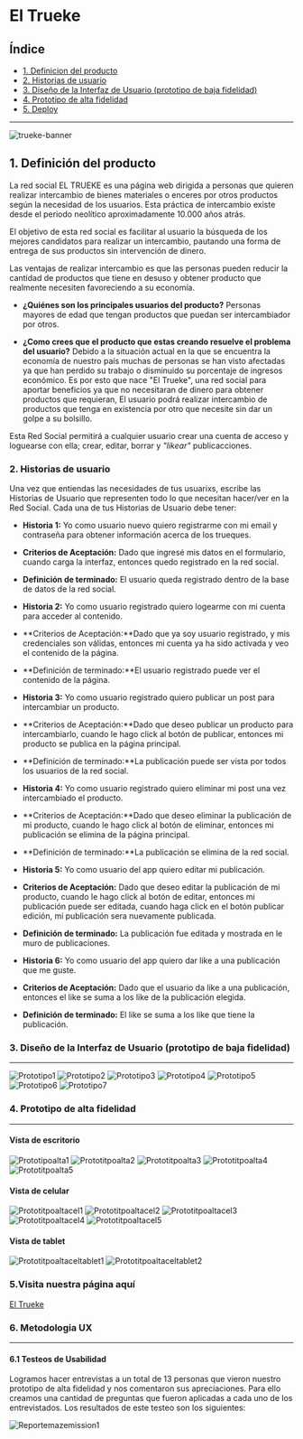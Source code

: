 # El Trueke

## Índice


* [1. Definicion del producto](#1-Definicion-del-producto)
* [2. Historias de usuario](#2-historias-de-usuario)
* [3. Diseño de la Interfaz de Usuario (prototipo de baja fidelidad)](#5-Diseño-de-la-interfaz-de-usuario)
* [4. Prototipo de alta fidelidad](#4-Prototipo-de-alta-fidelidad)
* [5. Deploy](#5-Visita-nuestra-página-aquí)

***
![trueke-banner](/src/img/logo3.png)



## 1. Definición del producto

La red social EL TRUEKE es una página web dirigida a personas que quieren realizar intercambio de bienes materiales o enceres por otros productos según la necesidad de los usuarios. Esta práctica de intercambio existe desde el periodo neolítico aproximadamente  10.000 años atrás. 

El objetivo de esta red social es facilitar al usuario la búsqueda de los mejores candidatos para realizar un intercambio, pautando una forma de entrega de sus productos sin intervención de dinero.

Las ventajas de realizar intercambio es que las personas pueden reducir la cantidad de productos que tiene en desuso y obtener producto que realmente necesiten favoreciendo a su economía.

* **¿Quiénes son los principales usuarios del producto?**
Personas mayores de edad que tengan productos que puedan ser intercambiador por otros.

* **¿Como crees que el producto que estas creando resuelve el problema del usuario?** 
Debido a la situación actual en la que se encuentra la economía de nuestro país muchas de personas se han visto afectadas ya que han perdido su trabajo o disminuido su porcentaje de ingresos económico. Es por esto que nace "El Trueke", una red social para aportar beneficios ya que no necesitaran de dinero para obtener productos que requieran, El usuario podrá realizar intercambio de productos que tenga en existencia por otro que necesite sin dar un golpe a su bolsillo.

Esta Red Social permitirá a cualquier usuario crear una cuenta de
acceso y loguearse con ella; crear, editar, borrar y _"likear"_ publicacciones.

### 2. Historias de usuario

Una vez que entiendas las necesidades de tus usuarixs, escribe las Historias de
Usuario que representen todo lo que necesitan hacer/ver en la Red Social. Cada
una de tus Historias de Usuario debe tener:

* **Historia 1:** Yo como usuario nuevo quiero registrarme con mi email y contraseña
para obtener información acerca de los trueques.
* **Criterios de Aceptación:** Dado que ingresé mis datos en el formulario, cuando carga 
la interfaz, entonces quedo registrado en la red social.
* **Definición de terminado:** El usuario queda registrado dentro de la base de datos
de la red social.

* **Historia 2:** Yo como usuario registrado quiero logearme con mi cuenta
para acceder al contenido.
* **Criterios de Aceptación:**Dado que ya soy usuario registrado, y mis credenciales
son válidas, entonces mi cuenta ya ha sido activada y veo el contenido de la página.
* **Definición de terminado:**El usuario registrado puede ver el contenido de la página.

* **Historia 3:** Yo como usuario registrado quiero publicar un post para
intercambiar un producto.
* **Criterios de Aceptación:**Dado que deseo publicar un producto para intercambiarlo,
cuando le hago click al botón de publicar, entonces mi producto se publica en la página principal.
* **Definición de terminado:**La publicación puede ser vista por todos los usuarios de la red social.

* **Historia 4:** Yo como usuario registrado quiero eliminar mi post una vez intercambiado el producto.
* **Criterios de Aceptación:**Dado que deseo eliminar la publicación de mi producto,
cuando le hago click al botón de eliminar, entonces mi publicación se elimina de la página principal.
* **Definición de terminado:**La publicación se elimina de la red social.

* **Historia 5:** Yo como usuario del app quiero editar mi publicación.
* **Criterios de Aceptación:** Dado que deseo editar la publicación de mi producto, cuando le hago click al botón de editar, entonces mi publicación puede ser editada, cuando haga click en el botón publicar edición, mi publicación sera nuevamente publicada.
* **Definición de terminado:** La publicación fue editada y mostrada en le muro de publicaciones.

* **Historia 6:** Yo como usuario del app quiero dar like a una publicación que me guste.
* **Criterios de Aceptación:** Dado que el usuario da like a una publicación, entonces el like se suma a los like de la publicación elegida.
* **Definición de terminado:** El like se suma a los like que tiene la publicación.


### 3. Diseño de la Interfaz de Usuario (prototipo de baja fidelidad)

***
![Prototipo1](/src/img/readme/home1.png)
![Prototipo2](/src/img/readme/home2.png)
![Prototipo3](/src/img/readme/home3.png)
![Prototipo4](/src/img/readme/home4.png)
![Prototipo5](/src/img/readme/home5.png)
![Prototipo6](/src/img/readme/home6.png)
![Prototipo7](/src/img/readme/home7.png)


### 4. Prototipo de alta fidelidad

***
#### Vista de escritorio
![Prototipoalta1](/src/img/readme/alta1.PNG)
![Prototitpoalta2](/src/img/readme/alta2.PNG)
![Prototitpoalta3](/src/img/readme/alta3.PNG)
![Prototitpoalta4](/src/img/readme/alta4.PNG)
![Prototitpoalta5](/src/img/readme/alta5.PNG)


#### Vista de celular
![Prototitpoaltacel1](/src/img/readme/altacel1.PNG)
![Prototitpoaltacel2](/src/img/readme/altacel2.PNG)
![Prototitpoaltacel3](/src/img/readme/altacel3.PNG)
![Prototitpoaltacel4](/src/img/readme/altacel4.PNG)
![Prototitpoaltacel5](/src/img/readme/altacel5.PNG)



#### Vista de tablet
![Prototitpoaltaceltablet1](/src/img/readme/altatablet1.PNG)
![Prototitpoaltaceltablet2](/src/img/readme/altatablet2.PNG)




### 5.Visita nuestra página aquí

[El Trueke](https://firebase.google.com/)


### 6. Metodologia UX

***
#### 6.1 Testeos de Usabilidad

Logramos hacer entrevistas a un total de 13 personas que vieron nuestro prototipo de alta fidelidad y nos comentaron sus apreciaciones. Para ello creamos una cantidad de preguntas que fueron aplicadas a cada uno de los entrevistados.
Los resultados de este testeo son los siguientes:

![Reportemazemission1](/src/img/maze_report-mission-1)
